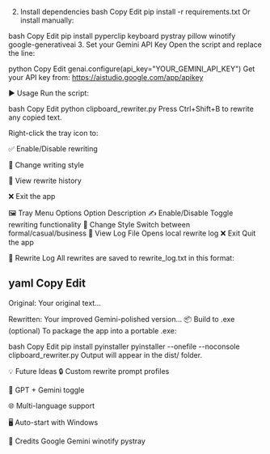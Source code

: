 2. Install dependencies
bash
Copy
Edit
pip install -r requirements.txt
Or install manually:

bash
Copy
Edit
pip install pyperclip keyboard pystray pillow winotify google-generativeai
3. Set your Gemini API Key
Open the script and replace the line:

python
Copy
Edit
genai.configure(api_key="YOUR_GEMINI_API_KEY")
Get your API key from: https://aistudio.google.com/app/apikey

▶️ Usage
Run the script:

bash
Copy
Edit
python clipboard_rewriter.py
Press Ctrl+Shift+B to rewrite any copied text.

Right-click the tray icon to:

✅ Enable/Disable rewriting

🔁 Change writing style

📂 View rewrite history

❌ Exit the app

🖼 Tray Menu Options
Option	Description
✍️ Enable/Disable	Toggle rewriting functionality
🔁 Change Style	Switch between formal/casual/business
📂 View Log File	Opens local rewrite log
❌ Exit	Quit the app

📂 Rewrite Log
All rewrites are saved to rewrite_log.txt in this format:

yaml
Copy
Edit
---
Original:
Your original text...

Rewritten:
Your improved Gemini-polished version...
📦 Build to .exe (optional)
To package the app into a portable .exe:

bash
Copy
Edit
pip install pyinstaller
pyinstaller --onefile --noconsole clipboard_rewriter.py
Output will appear in the dist/ folder.

💡 Future Ideas
🔒 Custom rewrite prompt profiles

🧠 GPT + Gemini toggle

🌐 Multi-language support

🖥️ Auto-start with Windows

🧠 Credits
Google Gemini
winotify
pystray


